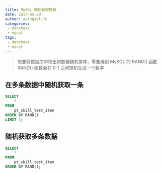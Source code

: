 ```yaml
---
title: MySQL 随机获取数据
date: 2017-05-20
author: asing1elife
categories:
 - database
 - mysql
tags:
 - database
 - mysql
---
```

> 想要将数据库中取出的数据随机排序，需要用到 MySQL 的 RAND() 函数  
> RAND() 函数会在 0-1 之间随机生成一个数字  

## 在多条数据中随机获取一条
```sql
SELECT 
	*
FROM
	pt_skill_test_item
ORDER BY RAND()
LIMIT 1;
```

## 随机获取多条数据
```sql
SELECT 
	*
FROM
	pt_skill_test_item
ORDER BY RAND();
```